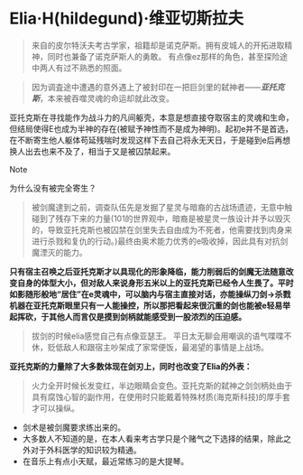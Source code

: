 # **Elia·H(hildegund)·维亚切斯拉夫**

> 来自的皮尔特沃夫考古学家，祖籍却是诺克萨斯。拥有皮城人的开拓进取精神，同时也兼备了诺克萨斯人的勇敢。 有点像ez那样的角色，甚至探险途中两人有过不熟悉的照面。

> 因为调査途中遭遇的意外遇上了被封印在一把巨剑里的弑神者——**_亚托克斯_**，本来被吞噬灵魂的命运却就此改变。

亚托克斯在寻找能作为战斗力的凡间躯壳，本意是想直接夺取宿主的灵魂和生命，但结局使得E也成为半神的存在(被赋予神性而不是成为神明)。起初e并不是首选，在不断寄生他人躯体苟延残喘时发现这样下去自己将永无天日，于是碰到e后再想换人出去也来不及了，相当于又是被囚禁起来。

> [!NOTE]
为什么没有被完全寄生？
> 被剑魔逮到之前，调查队伍先是发掘了星灵与暗裔的古战场遗迹，无意中触碰到了残存下来的力量(101的世界观中，暗裔是被星灵一族设计并予以毁灭的，导致亚托克斯也被囚禁在剑里失去自由成为不死者，他需要找到肉身来进行杀戮和复仇的行动。)最终由奥术能力优秀的e吸收掉，因此具有对抗剑魔湮灭的能力。

**只有宿主召唤之后亚托克斯才以具现化的形象降临，能力削弱后的剑魔无法随意改变自身的体型大小，但对敌人来说身形五米以上的亚托克斯已经令人生畏了。平时如影随形般地“居住”在e灵魂中，可以脑内与宿主直接对话，亦能操纵刀剑→杀戮机器在亚托克斯眼里只有一人能操控，所以那把看起来很沉重的剑也能被e轻易举起挥砍，于其他人而言仅是摸到剑柄就能感受到一股浓烈的压迫感。**

> 拔剑的时候elia感觉自己有点像亚瑟王。
 平日太无聊会用嘲讽的语气喋喋不休，贬低敌人和跟宿主吵架成了家常便饭，最渴望的事情是上战场。

**亚托克斯的力量除了大多数体现在剑刃上，同时也改变了Elia的外表：**

> 火力全开时候长发变红，半边眼睛会变色。亚托克斯的弑神之剑剑柄处由于具有腐蚀心智的副作用，在使用时只能戴着特殊材质(海克斯科技)的厚手套才可以操纵。

- 剑术是被剑魔要求练出来的。
- 大多数人不知道的是，在本人看来考古学只是个赌气之下选择的结果，除此之外对于外科医学的知识较为精通。
- 在音乐上有点小天赋，最近常练习的是大提琴。